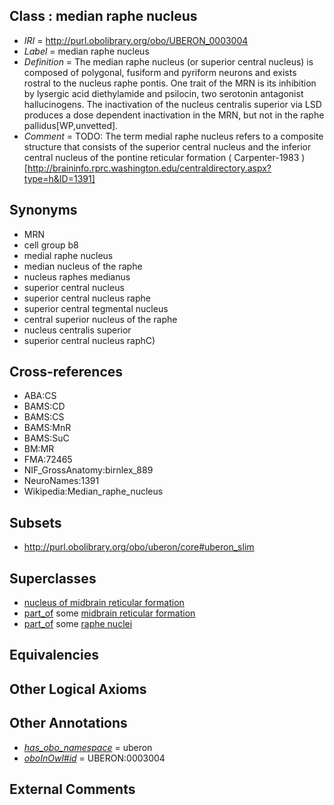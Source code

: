 
## Class : median raphe nucleus

 * *IRI* = http://purl.obolibrary.org/obo/UBERON_0003004
 * *Label* = median raphe nucleus
 * *Definition* = The median raphe nucleus (or superior central nucleus) is composed of polygonal, fusiform and pyriform neurons and exists rostral to the nucleus raphe pontis. One trait of the MRN is its inhibition by lysergic acid diethylamide and psilocin, two serotonin antagonist hallucinogens. The inactivation of the nucleus centralis superior via LSD produces a dose dependent inactivation in the MRN, but not in the raphe pallidus[WP,unvetted].
 * *Comment* = TODO: The term medial raphe nucleus refers to a composite structure that consists of the superior central nucleus and the inferior central nucleus of the pontine reticular formation ( Carpenter-1983 )[http://braininfo.rprc.washington.edu/centraldirectory.aspx?type=h&ID=1391]

## Synonyms

 * MRN
 * cell group b8
 * medial raphe nucleus
 * median nucleus of the raphe
 * nucleus raphes medianus
 * superior central nucleus
 * superior central nucleus raphe
 * superior central tegmental nucleus
 * central superior nucleus of the raphe
 * nucleus centralis superior
 * superior central nucleus raphC)

## Cross-references

 * ABA:CS
 * BAMS:CD
 * BAMS:CS
 * BAMS:MnR
 * BAMS:SuC
 * BM:MR
 * FMA:72465
 * NIF_GrossAnatomy:birnlex_889
 * NeuroNames:1391
 * Wikipedia:Median_raphe_nucleus

## Subsets

 * http://purl.obolibrary.org/obo/uberon/core#uberon_slim

## Superclasses

 * [nucleus of midbrain reticular formation](../../UBERON/15/UBERON_0007415.md)
 * [part_of](../../BFO/50/BFO_0000050.md) some [midbrain reticular formation](../../UBERON/39/UBERON_0002639.md)
 * [part_of](../../BFO/50/BFO_0000050.md) some [raphe nuclei](../../UBERON/84/UBERON_0004684.md)

## Equivalencies


## Other Logical Axioms


## Other Annotations

 * *[has_obo_namespace](../../ce/oboInOwl#hasOBONamespace.md)* = uberon
 * *[oboInOwl#id](../../id/oboInOwl#id.md)* = UBERON:0003004

## External Comments


